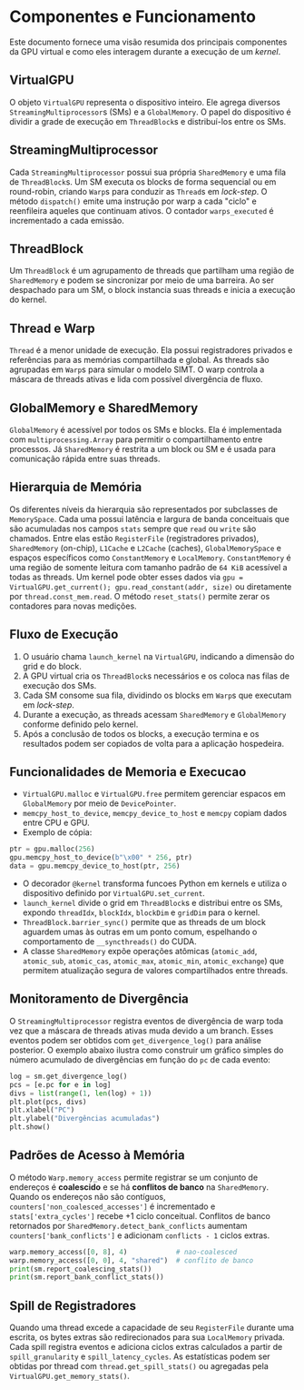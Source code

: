 # Componentes e Funcionamento

Este documento fornece uma visão resumida dos principais componentes da GPU virtual e como eles interagem durante a execução de um *kernel*.

## VirtualGPU

O objeto `VirtualGPU` representa o dispositivo inteiro. Ele agrega diversos `StreamingMultiprocessor`s (SMs) e a `GlobalMemory`. O papel do dispositivo é dividir a grade de execução em `ThreadBlock`s e distribuí-los entre os SMs.

## StreamingMultiprocessor

Cada `StreamingMultiprocessor` possui sua própria `SharedMemory` e uma fila de `ThreadBlock`s. Um SM executa os blocks de forma sequencial ou em round-robin, criando `Warp`s para conduzir as `Thread`s em *lock-step*. O método `dispatch()` emite uma instrução por warp a cada "ciclo" e reenfileira aqueles que continuam ativos. O contador `warps_executed` é incrementado a cada emissão.

## ThreadBlock

Um `ThreadBlock` é um agrupamento de threads que partilham uma região de `SharedMemory` e podem se sincronizar por meio de uma barreira. Ao ser despachado para um SM, o block instancia suas threads e inicia a execução do kernel.

## Thread e Warp

`Thread` é a menor unidade de execução. Ela possui registradores privados e referências para as memórias compartilhada e global. As threads são agrupadas em `Warp`s para simular o modelo SIMT. O warp controla a máscara de threads ativas e lida com possível divergência de fluxo.

## GlobalMemory e SharedMemory

`GlobalMemory` é acessível por todos os SMs e blocks. Ela é implementada com `multiprocessing.Array` para permitir o compartilhamento entre processos. Já `SharedMemory` é restrita a um block ou SM e é usada para comunicação rápida entre suas threads.

## Hierarquia de Memória

Os diferentes níveis da hierarquia são representados por subclasses de
``MemorySpace``. Cada uma possui latência e largura de banda conceituais que são
acumuladas nos campos ``stats`` sempre que ``read`` ou ``write`` são chamados.
Entre elas estão ``RegisterFile`` (registradores privados), ``SharedMemory``
(on-chip), ``L1Cache`` e ``L2Cache`` (caches), ``GlobalMemorySpace`` e espaços
específicos como ``ConstantMemory`` e ``LocalMemory``. ``ConstantMemory`` é uma
região de somente leitura com tamanho padrão de ``64 KiB`` acessível a todas as
threads. Um kernel pode obter esses dados via ``gpu = VirtualGPU.get_current();
gpu.read_constant(addr, size)`` ou diretamente por ``thread.const_mem.read``.
O método
``reset_stats()`` permite zerar os contadores para novas medições.

## Fluxo de Execução

1. O usuário chama `launch_kernel` na `VirtualGPU`, indicando a dimensão do grid e do block.
2. A GPU virtual cria os `ThreadBlock`s necessários e os coloca nas filas de execução dos SMs.
3. Cada SM consome sua fila, dividindo os blocks em `Warp`s que executam em *lock-step*.
4. Durante a execução, as threads acessam `SharedMemory` e `GlobalMemory` conforme definido pelo kernel.
5. Após a conclusão de todos os blocks, a execução termina e os resultados podem ser copiados de volta para a aplicação hospedeira.


## Funcionalidades de Memoria e Execucao

- `VirtualGPU.malloc` e `VirtualGPU.free` permitem gerenciar espacos em `GlobalMemory` por meio de `DevicePointer`.
- `memcpy_host_to_device`, `memcpy_device_to_host` e `memcpy` copiam dados entre CPU e GPU.
- Exemplo de cópia:
```python
ptr = gpu.malloc(256)
gpu.memcpy_host_to_device(b"\x00" * 256, ptr)
data = gpu.memcpy_device_to_host(ptr, 256)
```
- O decorador `@kernel` transforma funcoes Python em kernels e utiliza o dispositivo definido por `VirtualGPU.set_current`.
- `launch_kernel` divide o grid em `ThreadBlock`s e distribui entre os SMs, expondo `threadIdx`, `blockIdx`, `blockDim` e `gridDim` para o kernel.
- `ThreadBlock.barrier_sync()` permite que as threads de um block aguardem umas
  às outras em um ponto comum, espelhando o comportamento de
  ``__syncthreads()`` do CUDA.
- A classe `SharedMemory` expõe operações atômicas (`atomic_add`, `atomic_sub`,
  `atomic_cas`, `atomic_max`, `atomic_min`, `atomic_exchange`) que permitem
  atualização segura de valores compartilhados entre threads.

## Monitoramento de Divergência

O ``StreamingMultiprocessor`` registra eventos de divergência de warp toda vez
que a máscara de threads ativas muda devido a um branch. Esses eventos podem ser
obtidos com ``get_divergence_log()`` para análise posterior. O exemplo abaixo
ilustra como construir um gráfico simples do número acumulado de divergências em
função do ``pc`` de cada evento:

```python
log = sm.get_divergence_log()
pcs = [e.pc for e in log]
divs = list(range(1, len(log) + 1))
plt.plot(pcs, divs)
plt.xlabel("PC")
plt.ylabel("Divergências acumuladas")
plt.show()
```

## Padrões de Acesso à Memória

O método ``Warp.memory_access`` permite registrar se um conjunto de endereços
é **coalescido** e se há **conflitos de banco** na ``SharedMemory``. Quando os
endereços não são contíguos, ``counters['non_coalesced_accesses']`` é
incrementado e ``stats['extra_cycles']`` recebe +1 ciclo conceitual. Conflitos de
banco retornados por ``SharedMemory.detect_bank_conflicts`` aumentam
``counters['bank_conflicts']`` e adicionam ``conflicts - 1`` ciclos extras.

```python
warp.memory_access([0, 8], 4)            # nao-coalesced
warp.memory_access([0, 0], 4, "shared")  # conflito de banco
print(sm.report_coalescing_stats())
print(sm.report_bank_conflict_stats())
```

## Spill de Registradores

Quando uma thread excede a capacidade de seu ``RegisterFile`` durante uma
escrita, os bytes extras são redirecionados para sua ``LocalMemory`` privada.
Cada spill registra eventos e adiciona ciclos extras calculados a partir de
``spill_granularity`` e ``spill_latency_cycles``. As estatísticas podem ser
obtidas por thread com ``thread.get_spill_stats()`` ou agregadas pela
``VirtualGPU.get_memory_stats()``.
